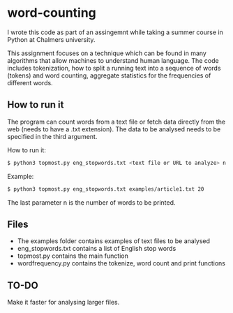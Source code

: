 # word-counting
I wrote this code as part of an assingemnt while taking a summer course in Python at Chalmers university.

This assignment focuses on a technique which can be found in many algorithms that allow machines to understand human language. The code includes tokenization, how to split a running text into a sequence of words (tokens) and word counting, aggregate statistics for the frequencies of different words.


## How to run it
The program can count words from a text file or fetch data directly from the web (needs to have a .txt extension). The data to be analysed needs to be specified in the third argument.

How to run it:
```bash
$ python3 topmost.py eng_stopwords.txt <text file or URL to analyze> n
```

Example:
```bash
$ python3 topmost.py eng_stopwords.txt examples/article1.txt 20
```

The last parameter n is the number of words to be printed.

## Files
* The examples folder contains examples of text files to be analysed
* eng_stopwords.txt contains a list of English stop words
* topmost.py contains the main function
* wordfrequency.py contains the tokenize, word count and print functions

## TO-DO
Make it faster for analysing larger files. 
